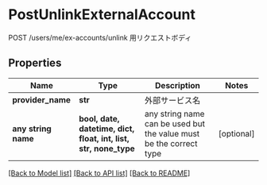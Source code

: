 # PostUnlinkExternalAccount

POST /users/me/ex-accounts/unlink 用リクエストボディ

## Properties
Name | Type | Description | Notes
------------ | ------------- | ------------- | -------------
**provider_name** | **str** | 外部サービス名 | 
**any string name** | **bool, date, datetime, dict, float, int, list, str, none_type** | any string name can be used but the value must be the correct type | [optional]

[[Back to Model list]](../README.md#documentation-for-models) [[Back to API list]](../README.md#documentation-for-api-endpoints) [[Back to README]](../README.md)


